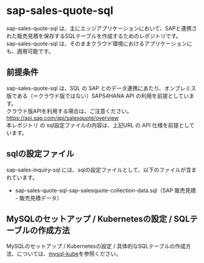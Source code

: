 # sap-sales-quote-sql  

sap-sales-quote-sql は、主にエッジアプリケーションにおいて、SAPと連携された販売見積を保存するSQLテーブルを作成するためのレポジトリです。  
sap-sales-quote-sql は、そのままクラウド環境におけるアプリケーションにも、適用可能です。  

## 前提条件  
sap-sales-quote-sql は、SQL の SAP とのデータ連携にあたり、オンプレミス版である（＝クラウド版ではない）SAPS4HANA API の利用を前提としています。  
クラウド版APIを利用する場合は、ご注意ください。  
https://api.sap.com/api/salesquote/overview   
本レポジトリ の sql設定ファイルの内容は、上記URL の API 仕様を前提としています。    

## sqlの設定ファイル

sap-sales-inquiry-sql には、sqlの設定ファイルとして、以下のファイルが含まれています。  

* sap-sales-quote-sql-sap-salesquote-collection-data.sql（SAP 販売見積 - 販売見積データ）


## MySQLのセットアップ / Kubernetesの設定 / SQLテーブルの作成方法

MySQLのセットアップ / Kubernetesの設定 / 具体的なSQLテーブルの作成方法、については、[mysql-kube](https://github.com/latonaio/mysql-kube)を参照ください。

